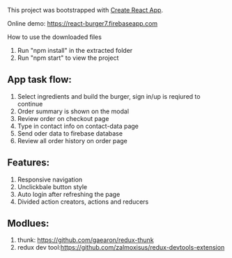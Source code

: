 This project was bootstrapped with [Create React App](https://github.com/facebookincubator/create-react-app).

Online demo: https://react-burger7.firebaseapp.com


How to use the downloaded files

1) Run "npm install" in the extracted folder
2) Run "npm start" to view the project
## App task flow:
1. Select ingredients and build the burger, sign in/up is reqiured to continue
2. Order summary is shown on the modal
3. Review order on checkout page 
4. Type in contact info on contact-data page
5. Send oder data to firebase database
6. Review all order history on order page


## Features:
1. Responsive navigation
2. Unclickbale button style
3. Auto login after refreshing the page
4. Divided action creators, actions and reducers

## Modlues:
1. thunk: https://github.com/gaearon/redux-thunk
2. redux dev tool:https://github.com/zalmoxisus/redux-devtools-extension





